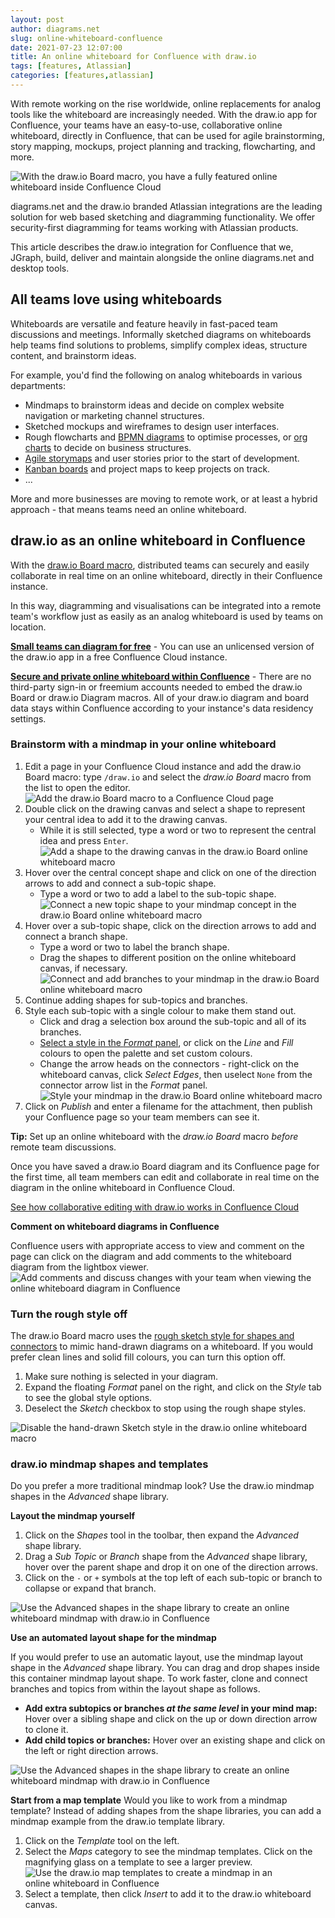```yaml
---
layout: post
author: diagrams.net
slug: online-whiteboard-confluence
date: 2021-07-23 12:07:00
title: An online whiteboard for Confluence with draw.io
tags: [features, Atlassian]
categories: [features,atlassian]
---
```


With remote working on the rise worldwide, online replacements for analog tools like the whiteboard are increasingly needed. With the draw.io app for Confluence, your teams have an easy-to-use, collaborative online whiteboard, directly in Confluence, that can be used for agile brainstorming, story mapping, mockups, project planning and tracking, flowcharting, and more. 

<img src="/assets/img/blog/confluence-online-whiteboard-drawio.png" style="width=100%;max-width:600px;height:auto;" alt="With the draw.io Board macro, you have a fully featured online whiteboard inside Confluence Cloud">

diagrams.net and the draw.io branded Atlassian integrations are the leading solution for web based sketching and diagramming functionality. We offer security-first diagramming for teams working with Atlassian products. 

This article describes the draw.io integration for Confluence that we, JGraph, build, deliver and maintain alongside the online diagrams.net and desktop tools.

## All teams love using whiteboards

Whiteboards are versatile and feature heavily in fast-paced team discussions and meetings. Informally sketched diagrams on whiteboards help teams find solutions to problems, simplify complex ideas, structure content, and brainstorm ideas. 

For example, you'd find the following on analog whiteboards in various departments:

* Mindmaps to brainstorm ideas and decide on complex website navigation or marketing channel structures. 
* Sketched mockups and wireframes to design user interfaces. 
* Rough flowcharts and [BPMN diagrams](/blog/bpmn-2-0.html) to optimise processes, or [org charts](/blog/org-charts.html) to decide on business structures. 
* [Agile storymaps](/blog/story-mapping.html) and user stories prior to the start of development.
* [Kanban boards](/blog/kanban-boards.html) and project maps to keep projects on track. 
* ... 

More and more businesses are moving to remote work, or at least a hybrid approach - that means teams need an online whiteboard.

## draw.io as an online whiteboard in Confluence

With the [draw.io Board macro](/blog/drawio-board-macro.html), distributed teams can securely and easily collaborate in real time on an online whiteboard, directly in their Confluence instance. 

In this way, diagramming and visualisations can be integrated into a remote team's workflow just as easily as an analog whiteboard is used by teams on location.

**[Small teams can diagram for free](/blog/confluence-cloud-free-diagrams.html)** - You can use an unlicensed version of the draw.io app in a free Confluence Cloud instance.

**[Secure and private online whiteboard within Confluence](/blog/data-governance-lockdown.html)** - There are no third-party sign-in or freemium accounts needed to embed the draw.io Board or draw.io Diagram macros. All of your draw.io diagram and board data stays within Confluence according to your instance's data residency settings.

### Brainstorm with a mindmap in your online whiteboard

1. Edit a page in your Confluence Cloud instance and add the draw.io Board macro: type ``/draw.io`` and select the _draw.io Board_ macro from the list to open the editor.
<br /><img src="/assets/img/blog/drawio-board-insert.png" style="width=100%;max-width:500px;height:auto;" alt="Add the draw.io Board macro to a Confluence Cloud page">
2. Double click on the drawing canvas and select a shape to represent your central idea to add it to the drawing canvas. 
   * While it is still selected, type a word or two to represent the central idea and press ``Enter``.
   <br /><img src="/assets/img/blog/confluence-online-whiteboard-mindmap-concept.gif" style="width=100%;max-width:500px;height:auto;" alt="Add a shape to the drawing canvas in the draw.io Board online whiteboard macro">
3. Hover over the central concept shape and click on one of the direction arrows to add and connect a sub-topic shape. 
   * Type a word or two to add a label to the sub-topic shape. 
      <br /><img src="/assets/img/blog/confluence-online-whiteboard-mindmap-topic.gif" style="width=100%;max-width:500px;height:auto;" alt="Connect a new topic shape to your mindmap concept in the draw.io Board online whiteboard macro">
4. Hover over a sub-topic shape, click on the direction arrows to add and connect a branch shape. 
   * Type a word or two to label the branch shape. 
   * Drag the shapes to different position on the online whiteboard canvas, if necessary.
      <br /><img src="/assets/img/blog/confluence-online-whiteboard-mindmap-branch.gif" style="width=100%;max-width:500px;height:auto;" alt="Connect and add branches to your mindmap in the draw.io Board online whiteboard macro">
5. Continue adding shapes for sub-topics and branches.
6. Style each sub-topic with a single colour to make them stand out. 
   * Click and drag a selection box around the sub-topic and all of its branches.
   * [Select a style in the _Format_ panel](/doc/faq/shape-styles.html), or click on the _Line_ and _Fill_ colours to open the palette and set custom colours.
   * Change the arrow heads on the connectors - right-click on the whiteboard canvas, click _Select Edges_, then uselect ``None`` from the connector arrow list in the _Format_ panel.
      <br /><img src="/assets/img/blog/confluence-online-whiteboard-mindmap-style.gif" style="width=100%;max-width:500px;height:auto;" alt="Style your mindmap in the draw.io Board online whiteboard macro">
7. Click on _Publish_ and enter a filename for the attachment, then publish your Confluence page so your team members can see it.

**Tip:** Set up an online whiteboard with the _draw.io Board_ macro _before_ remote team discussions. 

Once you have saved a draw.io Board diagram and its Confluence page for the first time, all team members can edit and collaborate in real time on the diagram in the online whiteboard in Confluence Cloud.

[See how collaborative editing with draw.io works in Confluence Cloud](/blog/collaborative-editing-confluence-cloud.html)

**Comment on whiteboard diagrams in Confluence**

Confluence users with appropriate access to view and comment on the page can click on the diagram and add comments to the whiteboard diagram from the lightbox viewer. 
<br /><img src="/assets/img/blog/confluence-online-whiteboard-comments.png" style="width=100%;max-width:500px;height:auto;" alt="Add comments and discuss changes with your team when viewing the online whiteboard diagram in Confluence">


### Turn the rough style off

The draw.io Board macro uses the [rough sketch style for shapes and connectors](/blog/rough-style.html) to mimic hand-drawn diagrams on a whiteboard. If you would prefer clean lines and solid fill colours, you can turn this option off. 

1. Make sure nothing is selected in your diagram. 
2. Expand the floating _Format_ panel on the right, and click on the _Style_ tab to see the global style options.
3. Deselect the _Sketch_ checkbox to stop using the rough shape styles. 

<img src="/assets/img/blog/confluence-online-whiteboard-disable-sketch-style.gif" style="width=100%;max-width:500px;height:auto;" alt="Disable the hand-drawn Sketch style in the draw.io online whiteboard macro">

### draw.io mindmap shapes and templates

Do you prefer a more traditional mindmap look? Use the draw.io mindmap shapes in the _Advanced_ shape library. 

**Layout the mindmap yourself**

1. Click on the _Shapes_ tool in the toolbar, then expand the _Advanced_ shape library. 
2. Drag a _Sub Topic_ or _Branch_ shape from the _Advanced_ shape library, hover over the parent shape and drop it on one of the direction arrows.  
3. Click on the ``-`` or ``+`` symbols at the top left of each sub-topic or branch to collapse or expand that branch.

<img src="/assets/img/blog/sketch-mindmap-shapes.png" style="width=100%;max-width:600px;height:auto;" alt="Use the Advanced shapes in the shape library to create an online whiteboard mindmap with draw.io in Confluence">

**Use an automated layout shape for the mindmap**

If you would prefer to use an automatic layout, use the mindmap layout shape in the _Advanced_ shape library. You can drag and drop shapes inside this container mindmap layout shape. To work faster, clone and connect branches and topics from within the layout shape as follows.

* **Add extra subtopics or branches _at the same level_ in your mind map:** Hover over a sibling shape and click on the up or down direction arrow to clone it.
* **Add child topics or branches:** Hover over an existing shape and click on the left or right direction arrows.

<img src="/assets/img/blog/sketch-automatic-mindmap-layout-hover.png" style="width=100%;max-width:500px;height:auto;" alt="Use the Advanced shapes in the shape library to create an online whiteboard mindmap with draw.io in Confluence">

**Start from a map template**
Would you like to work from a mindmap template? Instead of adding shapes from the shape libraries, you can add a mindmap example from the draw.io template library. 

1. Click on the _Template_ tool on the left.
2. Select the _Maps_ category to see the mindmap templates. Click on the magnifying glass on a template to see a larger preview. 
<br /><img src="/assets/img/blog/template-dialog-maps.png" style="width=100%;max-width:400px;height:auto;" alt="Use the draw.io map templates to create a mindmap in an online whiteboard in Confluence">
3. Select a template, then click _Insert_ to add it to the draw.io whiteboard canvas. 